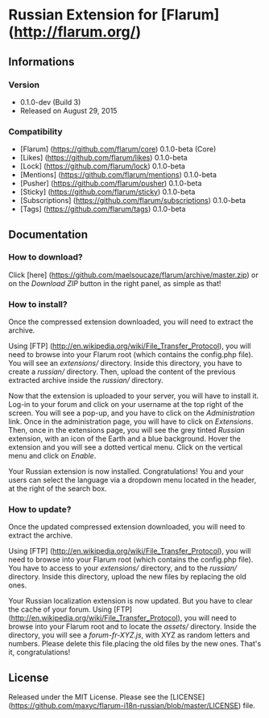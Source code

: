 # Russian Extension for [Flarum] (http://flarum.org/) 

## Informations

### Version

- 0.1.0-dev (Build 3)
- Released on August 29, 2015

### Compatibility

- [Flarum] (https://github.com/flarum/core) 0.1.0-beta (Core)
- [Likes] (https://github.com/flarum/likes) 0.1.0-beta
- [Lock] (https://github.com/flarum/lock) 0.1.0-beta
- [Mentions] (https://github.com/flarum/mentions) 0.1.0-beta
- [Pusher] (https://github.com/flarum/pusher) 0.1.0-beta
- [Sticky] (https://github.com/flarum/sticky) 0.1.0-beta
- [Subscriptions] (https://github.com/flarum/subscriptions) 0.1.0-beta
- [Tags] (https://github.com/flarum/tags) 0.1.0-beta

## Documentation

### How to download?

Click [here] (https://github.com/maelsoucaze/flarum/archive/master.zip) or on the *Download ZIP* button in the right panel, as simple as that!

### How to install?

Once the compressed extension downloaded, you will need to extract the archive.


Using [FTP] (http://en.wikipedia.org/wiki/File_Transfer_Protocol), you will need to browse into your Flarum root (which contains the config.php file). You will see an *extensions/* directory. Inside this directory, you have to create a *russian/* directory. Then, upload the content of the previous extracted archive inside the *russian/* directory.


Now that the extension is uploaded to your server, you will have to install it. Log-in to your forum and click on your username at the top right of the screen. You will see a pop-up, and you have to click on the *Administration* link. Once in the administration page, you will have to click on *Extensions*. Then, once in the extensions page, you will see the grey tinted *Russian* extension, with an icon of the Earth and a blue background. Hover the extension and you will see a dotted vertical menu. Click on the vertical menu and click on *Enable*.

Your Russian extension is now installed. Congratulations! You and your users can select the language via a dropdown menu located in the header, at the right of the search box.

### How to update?

Once the updated compressed extension downloaded, you will need to extract the archive.

Using [FTP] (http://en.wikipedia.org/wiki/File_Transfer_Protocol), you will need to browse into your Flarum root (which contains the config.php file). You have to access to your *extensions/* directory, and to the *russian/* directory. Inside this directory, upload the new files by replacing the old ones.


Your Russian localization extension is now updated. But you have to clear the cache of your forum. Using [FTP] (http://en.wikipedia.org/wiki/File_Transfer_Protocol), you will need to browse into your Flarum root and to locate the *assets/* directory. Inside the directory, you will see a *forum-fr-XYZ.js*, with XYZ as random letters and numbers. Please delete this file.placing the old files by the new ones. That's it, congratulations!


## License

Released under the MIT License. Please see the [LICENSE] (https://github.com/maxyc/flarum-i18n-russian/blob/master/LICENSE) file.
